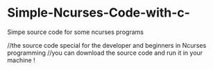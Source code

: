 # Simple-Ncurses-Code-with-c-
Simpe source code for some ncurses programs

//the source code special for the developer and beginners in Ncurses programming 
//you can download the source code and run it in your machine !

